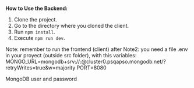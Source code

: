**How to Use the Backend:**

1. Clone the project.
2. Go to the directory where you cloned the client.
3. Run `npm install`.
4. Execute `npm run dev`.

Note: remember to run the frontend (client) after
Note2: you need a file .env in your proyect (outside src folder), with this variables:
MONGO_URL=mongodb+srv://<user>:<password>@cluster0.psqapso.mongodb.net/?retryWrites=true&w=majority
PORT=8080

<user><password> MongoDB user and password
